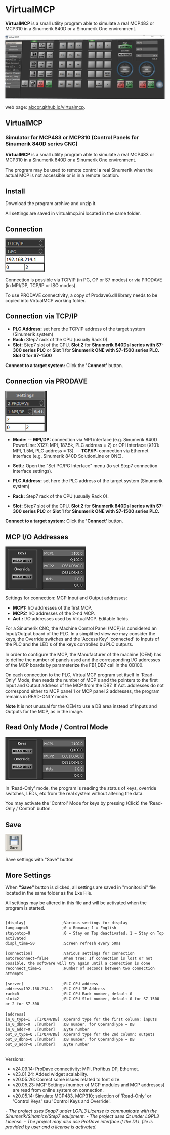 # VirtualMCP

**VirtualMCP** is a small utility program able to simulate a real MCP483 or MCP310 in a Sinumerik 840D or a Sinumerik One environment.

![header](/docs/images/header.png)

web page:  [alxcor.github.io/virtualmcp](https://alxcor.github.io/virtualmcp).

## VirtualMCP
### Simulator for MCP483 or MCP310 (Control Panels for Sinumerik 840D series CNC)

**VirtualMCP** is a small utility program able to simulate a real MCP483 or MCP310 in a Sinumerik 840D or a Sinumerik One environment.

The program may be used to remote control a real Sinumerik when the actual MCP is not accessible or is in a remote location.

## Install

Download the program archive and unzip it.

All settings are saved in virtualmcp.ini located in the same folder.

## Connection

![Connection](/docs/images/interf_tcp.png)

Connection is possible via TCP/IP (in PG, OP or S7 modes) or via PRODAVE (in MPI/DP, TCP/IP or ISO modes).

To use PRODAVE connectivity, a copy of Prodave6.dll library needs to be copied into VirtualMCP working folder.

## Connection via TCP/IP

- **PLC Address:** set here the TCP/IP address of the target system (Sinumerik system)
- **Rack:** Step7 rack of the CPU (usually Rack 0).
- **Slot:** Step7 slot of the CPU. **Slot 2** for **Sinumerik 840Dsl series with S7-300 series PLC** or **Slot 1** for **Sinumerik ONE with S7-1500 series PLC. Slot 0 for S7-1500**

**Connect to a target system:** Click the **'Connect'** button.

## Connection via PRODAVE
![Connection](/docs/images/interf_mpi.png)

- **Mode:**
-- **MPI/DP:** connection via MPI interface (e.g. Sinumerik 840D PowerLine: X127: MPI, 187.5k, PLC address = 2) or OPI interface (X101: MPI, 1.5M, PLC address = 13).
-- **TCP/IP:** connection via Ethernet interface (e.g. Sinumerik 840D SolutionLine or ONE).

- **Sett.:** Open the "Set PC/PG Interface" menu (to set Step7 connection interface settings).

- **PLC Address:** set here the PLC address of the target system (Sinumerik system)
- **Rack:** Step7 rack of the CPU (usually Rack 0).
- **Slot:** Step7 slot of the CPU. **Slot 2** for **Sinumerik 840Dsl series with S7-300 series PLC** or **Slot 1** for **Sinumerik ONE with S7-1500 series PLC.**

**Connect to a target system:** Click the **'Connect'** button.

## MCP I/O Addresses

![Connection](/docs/images/connection_1.png)

Settings for connection: MCP Input and Output addresses:

- **MCP1:** I/O addresses of the first MCP.
- **MCP2:** I/O addresses of the 2-nd MCP.
- **Act.:** I/O addresses used by VirtualMCP. Editable fields.

For a Sinumerik CNC, the Machine Control Panel (MCP) is considered an Input/Output board of the PLC. In a simplified view we may consider the keys, the Override switches and the 'Access Key' 'connected' to Inputs of the PLC and the LED's of the keys controlled bu PLC outputs.

In order to configure the MCP, the Manufacturer of the machine (OEM) has to define the number of panels used and the corresponding I/O addresses of the MCP boards by parameterize the FB1,DB7 call in the OB100.

On each connection to the PLC, VirtualMCP program set itself in 'Read-Only' Mode, then reads the number of MCP's and the pointers to the first Input and Output address of the MCP from the DB7. If Act. addresses do not correspond either to MCP panel 1 or MCP panel 2 addresses, the program remains in READ-ONLY mode.

**Note** It is not unusual for the OEM to use a DB area instead of Inputs and Outputs for the MCP, as in the image.


## Read Only Mode / Control Mode

![Connection](/docs/images/connection_1.png)

In 'Read-Only' mode, the program is reading the status of keys, override switches, LEDs, etc from the real system without altering the data.

You may activate the 'Control' Mode for keys by pressing (Click) the 'Read-Only / Control' button.

## Save

![Connection](/docs/images/button_save.png)

Save settings with "Save" button

## More Settings

When **"Save"** button is clicked, all settings are saved in "monitor.ini" file located in the same folder as the Exe File.

All settings may be altered in this file and will be activated when the program is started.

```

[display]                ;Various settings for display
language=0               ;0 = Romana; 1 = English
stayontop=0              ;0 = Stay on Top deactivated; 1 = Stay on Top activated
displ_time=50            ;Screen refresh every 50ms

[connection]             ;Various settings for connection
autoreconnect=false      ;When true: If connection is lost or not possible, the software will try again until a connection is done
reconnect_time=5         ;Number of seconds between two connection attempts

[server]                 ;PLC CPU address
address=192.168.214.1    ;PLC CPU IP Address
rack=0                   ;PLC CPU Rack number, default 0
slot=2                   ;PLC CPU Slot number, default 0 for S7-1500 or 2 for S7-300

[address]
in_0_type=I  ;[I/Q/M/DB] ;Operand type for the first column: inputs
in_0_dbno=0  ;[number]   ;DB number, for OperandType = DB
in_0_addr=0  ;[number]   ;Byte number
out_0_type=Q ;[I/Q/M/DB] ;Operand type for the 2nd column: outputs
out_0_dbno=0 ;[number]   ;DB number, for OperandType = DB
out_0_addr=0 ;[number]   ;Byte number


```

Versions:
- v24.09.14: ProDave connectivity: MPI, Profibus DP, Ethernet.
- v23.01.24: Added widget scalability.
- v20.05.26: Correct some issues related to font size.
- v20.05.23: MCP Settings (number of MCP modules and MCP addresses) are read from online system on connection.
- v20.05.14: Simulate MCP483, MCP310; selection of 'Read-Only' or 'Control Keys' sau 'Control Keys and Override'.

*- The project uses Snap7 under LGPL3 License to communicate with the Sinumerik/Sinamics/Step7 equipment.*
*- The project uses Qt under LGPL3 License.*
*- The project may also use ProDave interface if the DLL file is provided by user and a license is activated.*

